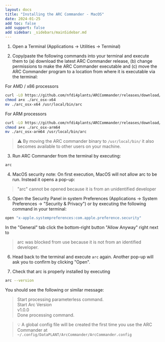 ```yaml
---
layout: docs
title: "Installing the ARC Commander - MacOS"
date: 2024-01-25
add toc: false
add support: false
add sidebar: _sidebars/mainSidebar.md
---
```


1. Open a Terminal (Applications -> Utilities -> Terminal)

2. Copy/paste the following commands into your terminal and execute them to (a) download the latest ARC Commander release, (b) change permissions to make the ARC Commander executable and (c) move the ARC Commander program to a location from where it is executable via the terminal:

For AMD / x86 processors

```bash
curl -LO https://github.com/nfdi4plants/ARCCommander/releases/download/v1.0.0/arc_osx-x64
chmod a+x ./arc_osx-x64
mv ./arc_osx-x64 /usr/local/bin/arc
```

For ARM processors

```bash
curl -LO https://github.com/nfdi4plants/ARCCommander/releases/download/v1.0.0/arc_osx-arm64
chmod a+x ./arc_osx-arm64
mv ./arc_osx-arm64 /usr/local/bin/arc
```

> :warning: By moving the ARC commander binary to `/usr/local/bin/` it also becomes available to other users on your machine.

3. Run ARC Commander from the terminal by executing:

```bash
arc
```

4. MacOS security note: On first execution, MacOS will not allow arc to be run. Instead it opens a pop-up:

> "arc" cannot be opened because it is from an unidentified developer

5. Open the Security Panel in system Preferences (Applications -> System Preferences -> "Security & Privacy") or by executing the following command in your terminal:

```bash
open "x-apple.systempreferences:com.apple.preference.security"
```

In the "General" tab click the bottom-right button "Allow Anyway" right next to
> arc was blocked from use because it is not from an identified developer.

6. Head back to the terminal and execute `arc` again. Another pop-up will ask you to confirm by clicking "Open".

7. Check that arc is properly installed by executing

```bash
arc --version
```

You should see the following or similar message:

> Start processing parameterless command.  
> Start Arc Version  
> v1.0.0  
> Done processing command.  

> :bulb: A global config file will be created the first time you use the ARC Commander at `~/.config/DataPLANT/ArcCommander/ArcCommander.config`
